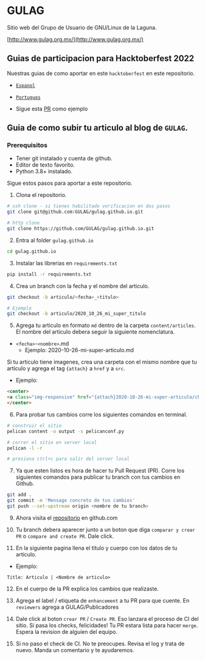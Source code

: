 # GULAG

Sitio web del Grupo de Usuario de GNU/Linux de la Laguna.

[http://www.gulag.org.mx/](http://www.gulag.org.mx/)

## Guias de participacion para Hacktoberfest 2022

Nuestras guias de como aportar en este `hacktoberfest` en este repositorio.

- [`Espanol`](https://github.com/GULAG/gulag.github.io/blob/pelican/CONTRIBUTING_es_MX.md)

- [`Portugues`](https://github.com/GULAG/gulag.github.io/blob/pelican/CONTRIBUTING_pr_BR.md)

- Sigue esta [PR](https://github.com/GULAG/gulag.github.io/pull/44) como ejemplo

## Guia de como subir tu articulo al blog de `GULAG`.

### Prerequisitos

- Tener git instalado y cuenta de github.
- Editor de texto favorito.
- Python 3.8+ instalado.

Sigue estos pasos para aportar a este repositorio.

1. Clona el repositorio.

```bash
# ssh clone - si tienes habilitado verificacion en dos pasos
git clone git@github.com:GULAG/gulag.github.io.git

# http clone
git clone https://github.com/GULAG/gulag.github.io.git
```

2. Entra al folder `gulag.github.io`

```bash
cd gulag.github.io
```

3. Instalar las librerias en `requirements.txt`

```bash
pip install -r requirements.txt
```

4. Crea un branch con la fecha y el nombre del articulo.

```bash
git checkout -b articulo/<fecha>_<titulo>  

# Ejemplo
git checkout -b articulo/2020_10_26_mi_super_titulo
```

5. Agrega tu articulo en formato `md` dentro de la carpeta `content/articles`. El nombre del articulo debera seguir la siguiente nomenclatura.

- `<fecha>`-`<nombre>`.md
    - Ejemplo: 2020-10-26-mi-super-articulo.md


Si tu articulo tiene imagenes, crea una carpeta con el mismo nombre que tu articulo y agrega el tag `{attach}` a `href` y a `src`.

- Ejemplo:

```html
<center>
<a class="img-responsive" href="{attach}2020-10-26-mi-super-articulo/chat.png"><img class="img-responsive" style="width:60%;height:auto;margin-right:12px;" src="{attach}2020-10-26-mi-super-articulo/chat.png" alt="VideoConferencia abril" width="325" height="250"></a>
</center>
```

6. Para probar tus cambios corre los siguientes comandos en terminal.

```bash
# construir el sitio
pelican content -o output -s pelicanconf.py

# correr el sitio en server local
pelican -l -r

# presiona ctrl+c para salir del server local
```

7. Ya que esten listos es hora de hacer tu Pull Request (PR). Corre los siguientes comandos para publicar tu branch con tus cambios en Github.

```bash
git add .
git commit -m 'Mensage concreto de tus cambios'
git push --set-upstream origin <nombre de tu branch>
```

9. Ahora visita el [repositorio](https://github.com/GULAG/gulag.github.io) en github.com

10. Tu branch debera aparecer junto a un boton que diga `comparar y crear PR` o `compare and create PR`. Dale click.

11. En la siguiente pagina llena el titulo y cuerpo con los datos de tu articulo.

- Ejemplo:

```
Title: Articulo | <Nombre de articulo>
```

12. En el cuerpo de la PR explica los cambios que realizaste.

13. Agrega el label / etiqueta de `enhancement` a tu PR para que cuente. En `reviewers` agrega a GULAG/Publicadores

14. Dale click al boton `crear PR` / `Create PR`. Eso lanzara el proceso de CI del sitio. Si pasa los checks, felicidades! Tu PR estara lista para hacer `merge`. Espera la revision de alguien del equipo.

15. Si no paso el check de CI. No te preocupes. Revisa el log y trata de nuevo. Manda un comentario y te ayudaremos.
